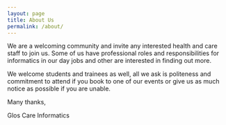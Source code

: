 ```yaml
---
layout: page
title: About Us
permalink: /about/
---
```


We are a welcoming community and invite any interested health and care staff to
join us. Some of us have professional roles and responsibilities for informatics
in our day jobs and other are interested in finding out more.

We welcome students and trainees as well, all we ask is politeness and commitment
to attend if you book to one of our events or give us as much notice as possible
if you are unable.

Many thanks,

Glos Care Informatics
